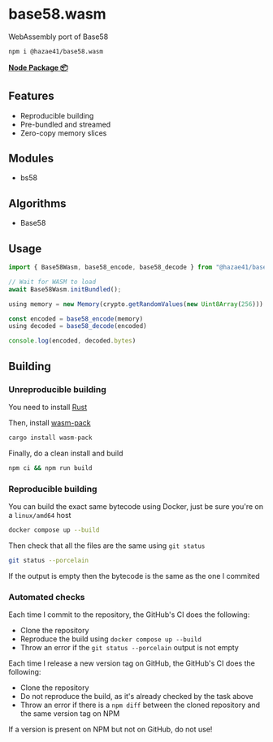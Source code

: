 # base58.wasm

WebAssembly port of Base58

```bash
npm i @hazae41/base58.wasm
```

[**Node Package 📦**](https://www.npmjs.com/package/@hazae41/base58.wasm)

## Features
- Reproducible building
- Pre-bundled and streamed
- Zero-copy memory slices

## Modules
- bs58

## Algorithms
- Base58

## Usage

```typescript
import { Base58Wasm, base58_encode, base58_decode } from "@hazae41/base58.wasm";

// Wait for WASM to load
await Base58Wasm.initBundled();

using memory = new Memory(crypto.getRandomValues(new Uint8Array(256)))

const encoded = base58_encode(memory)
using decoded = base58_decode(encoded)

console.log(encoded, decoded.bytes)
```

## Building

### Unreproducible building

You need to install [Rust](https://www.rust-lang.org/tools/install)

Then, install [wasm-pack](https://rustwasm.github.io/wasm-pack/installer/)

```bash
cargo install wasm-pack
```

Finally, do a clean install and build

```bash
npm ci && npm run build
```

### Reproducible building

You can build the exact same bytecode using Docker, just be sure you're on a `linux/amd64` host

```bash
docker compose up --build
```

Then check that all the files are the same using `git status`

```bash
git status --porcelain
```

If the output is empty then the bytecode is the same as the one I commited

### Automated checks

Each time I commit to the repository, the GitHub's CI does the following:
- Clone the repository
- Reproduce the build using `docker compose up --build`
- Throw an error if the `git status --porcelain` output is not empty

Each time I release a new version tag on GitHub, the GitHub's CI does the following:
- Clone the repository
- Do not reproduce the build, as it's already checked by the task above
- Throw an error if there is a `npm diff` between the cloned repository and the same version tag on NPM

If a version is present on NPM but not on GitHub, do not use!
